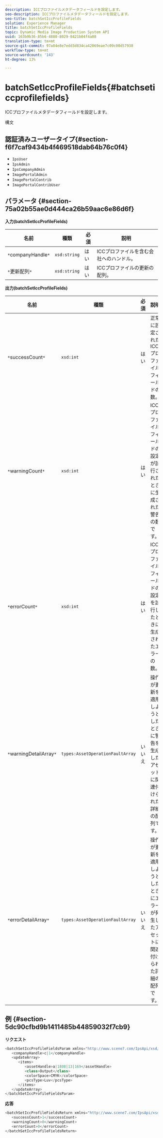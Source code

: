 ```yaml
---
description: ICCプロファイルメタデータフィールドを設定します。
seo-description: ICCプロファイルメタデータフィールドを設定します。
seo-title: batchSetIccProfileFields
solution: Experience Manager
title: batchSetIccProfileFields
topic: Dynamic Media Image Production System API
uuid: 163b9b36-85b6-4880-8029-8421b04f4a08
translation-type: tm+mt
source-git-commit: 97a84e8e7edd3d834ca42069eae7c09c00d57938
workflow-type: tm+mt
source-wordcount: '143'
ht-degree: 13%

---
```



# batchSetIccProfileFields{#batchseticcprofilefields}

ICCプロファイルメタデータフィールドを設定します。

構文

## 認証済みユーザータイプ{#section-f6f7caf9434b4f469518dab64b76c0f4}

* `IpsUser`
* `IpsAdmin`
* `IpsCompanyAdmin`
* `ImagePortalAdmin`
* `ImagePortalContrib`
* `ImagePortalContribUser`

## パラメータ {#section-75a02b55ae0d444ca26b59aac6e86d6f}

**入力(batchSetIccProfileFields)**

| 名前 | 種類 | 必須 | 説明 |
|---|---|---|---|
| `*`companyHandle`*` | `xsd:string` | はい | ICCプロファイルを含む会社へのハンドル。 |
| `*`更新配列`*` | `xsd:string` | はい | ICCプロファイルの更新の配列。 |

**出力(batchSetIccProfileFields)**

| 名前 | 種類 | 必須 | 説明 |
|---|---|---|---|
| `*`successCount`*` | `xsd:int` | はい | 正常に設定されたICCプロファイルフィールドの数。 |
| `*`warningCount`*` | `xsd:int` | はい | ICCプロファイルフィールドの設定が試行されたときに生成された警告の数です。 |
| `*`errorCount`*` | `xsd:int` | はい | ICCプロファイルフィールドの設定を試行したときに生成されたエラーの数。 |
| `*`warningDetailArray`*` | `types:AssetOperationFaultArray` | いいえ | 操作が更新を適用しようとしたときに警告を生成したアセットに関連付けられた詳細の配列です。 |
| `*`errorDetailArray`*` | `types:AssetOperationFaultArray` | いいえ | 操作が更新を適用しようとしたときにエラーが発生したアセットに関連付けられた詳細の配列です。 |

## 例 {#section-5dc90cfbd9b1411485b44859032f7cb9}

**リクエスト**

```java
<batchSetIccProfileFieldsParam xmlns="http://www.scene7.com/IpsApi/xsd/2009-07-31">
   <companyHandle>c|1</companyHandle>
   <updateArray>
      <items>
         <assetHandle>a|1808|13|169</assetHandle>
         <class>Output</class>
         <colorSpace>CMYK</colorSpace>
         <pcsType>Luv</pcsType>
      </items>
   </updateArray>
</batchSetIccProfileFieldsParam>
```

**応答**

```java
<batchSetIccProfileFieldsReturn xmlns="http://www.scene7.com/IpsApi/xsd/2009-07-31">
   <successCount>1</successCount>
   <warningCount>0</warningCount>
   <errorCount>0</errorCount>
</batchSetIccProfileFieldsReturn>
```

